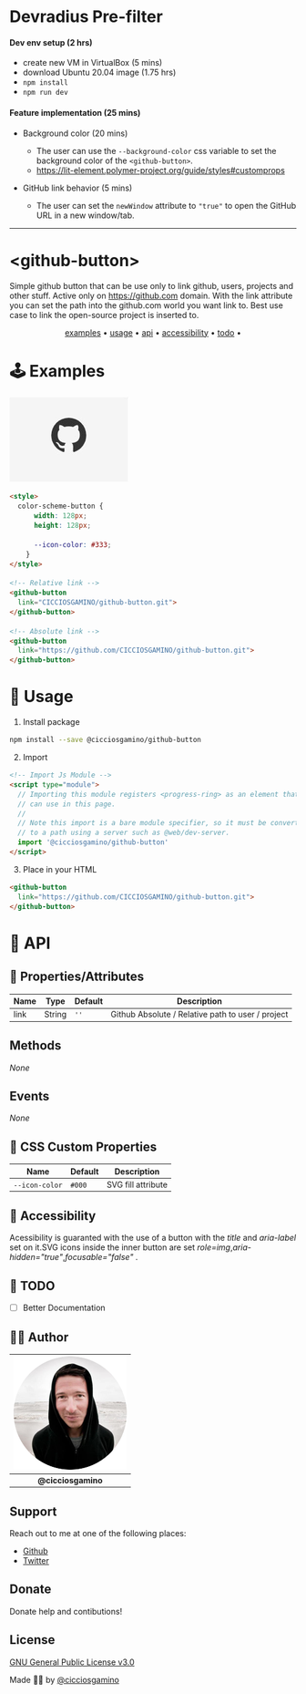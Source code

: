 # Devradius Pre-filter

#### Dev env setup (2 hrs)

* create new VM in VirtualBox (5 mins)
* download Ubuntu 20.04 image (1.75 hrs)
* `npm install`
* `npm run dev`

#### Feature implementation (25 mins)

* Background color (20 mins)
  * The user can use the `--background-color` css variable to set the background color of the `<github-button>`.
  * https://lit-element.polymer-project.org/guide/styles#customprops

* GitHub link behavior (5 mins)
  * The user can set the `newWindow` attribute to `"true"` to open the GitHub URL in a new window/tab.

---

# <github-button\>

Simple github button that can be use only to link github, users, projects and other stuff. Active only on https://github.com domain. With the link attribute you can set the path into the github.com world you want link to. Best use case to link the open-source project is inserted to.
      
<p align="center">
  <a href="#examples">examples</a> •
  <a href="#usage">usage</a> •
  <a href="#api">api</a> •
  <a href="#accessibility">accessibility</a> •
  <a href="#todo">todo</a> •
</p>

# 🕹️ Examples

![Github Button](https://raw.githubusercontent.com/CICCIOSGAMINO/web.cicciosgamino.github.io/master/public/images/githubButton.gif)

```html
<style>
  color-scheme-button {
      width: 128px;
      height: 128px;

      --icon-color: #333;
    }
</style>

<!-- Relative link -->
<github-button
  link="CICCIOSGAMINO/github-button.git">
</github-button>

<!-- Absolute link -->
<github-button
  link="https://github.com/CICCIOSGAMINO/github-button.git">
</github-button>
```


# 🚀 Usage

1. Install package
```bash
npm install --save @cicciosgamino/github-button
```

2. Import
```html
<!-- Import Js Module -->
<script type="module">
  // Importing this module registers <progress-ring> as an element that you
  // can use in this page.
  //
  // Note this import is a bare module specifier, so it must be converted
  // to a path using a server such as @web/dev-server.
  import '@cicciosgamino/github-button'
</script>
```

3. Place in your HTML
```html
<github-button
  link="https://github.com/CICCIOSGAMINO/github-button.git">
</github-button>
```

# 🐝 API

## 📒 Properties/Attributes

|    Name    |  Type   | Default  |  Description
| ---------- | ------- | -------- | --------------
|  link      | String  |   `''`   | Github Absolute / Relative path to user / project

## Methods
*None*

## Events
*None*

## 🧁 CSS Custom Properties

|       Name      | Default | Description
| --------------- | ------- | --------------------
| `--icon-color`  | `#000`  | SVG fill attribute

## 💪 Accessibility
Acessibility is guaranted with the use of a button with the *title* and *aria-label* set on it.SVG icons inside the inner button are set *role=img*,*aria-hidden="true"*,*focusable="false"* .

## 🔧 TODO
- [ ] Better Documentation

## 🧑‍💻 Author
| [![@cicciosgamino](https://raw.githubusercontent.com/CICCIOSGAMINO/cicciosgamino.github.io/master/images/justme%40412x412_round.png)](https://www.linkedin.com/in/marco-canali-859b6a52/) 	|
|:------------------------------------------------------------------------------------------:	|
|                                    **@cicciosgamino**                                      	|

## Support
Reach out to me at one of the following places:

- [Github](https://github.com/CICCIOSGAMINO)
- [Twitter](https://twitter.com/cicciosgamino)

## Donate
Donate help and contibutions!

## License
[GNU General Public License v3.0](https://github.com/CICCIOSGAMINO/init/blob/master/LICENSE)

Made 🧑‍💻 by [@cicciosgamino](https://cicciosgamino.web.app)
